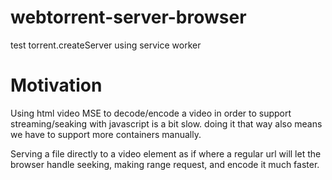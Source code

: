 # webtorrent-server-browser
test torrent.createServer using service worker

# Motivation
Using html video MSE to decode/encode a video in order to support streaming/seaking with javascript is a bit slow.
doing it that way also means we have to support more containers manually. 

Serving a file directly to a video element as if where a regular url will let the browser handle seeking, making range request, and encode it much faster.

